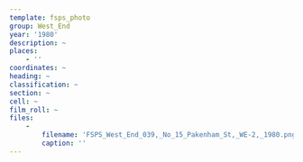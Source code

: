 ```yaml
---
template: fsps_photo
group: West_End
year: '1980'
description: ~
places:
    - ''
coordinates: ~
heading: ~
classification: ~
section: ~
cell: ~
film_roll: ~
files:
    -
        filename: 'FSPS_West_End_039,_No_15_Pakenham_St,_WE-2,_1980.png'
        caption: ''
---
```

